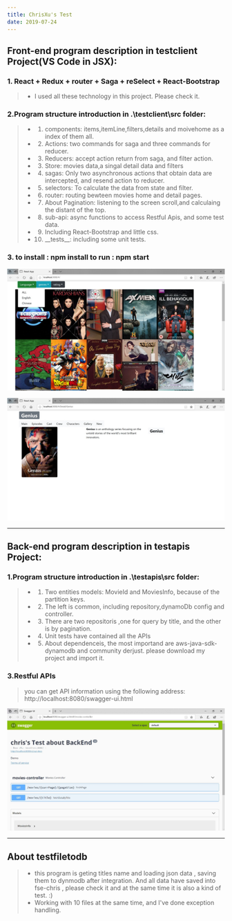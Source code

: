 ```yaml
---
title: ChrisXu's Test
date: 2019-07-24
---
```


## Front-end program description in testclient Project(VS Code in JSX):
### 1. React + Redux + router + Saga + reSelect + React-Bootstrap
>* I used all these technology in this project. Please check it.
### 2.Program structure introduction in .\testclient\src folder:
>* 1. components: items,itemLine,filters,details and moivehome as a index of them all. 
>* 2. Actions: two commands for saga and three commands for reducer. 
>* 3. Reducers: accept action return from saga, and filter action. 
>* 3. Store: movies data,a singal detail data and filters
>* 4. sagas: Only two asynchronous actions that obtain data are intercepted, and resend action to reducer.
>* 5. selectors: To calculate the data from state and filter.
>* 6. router: routing bewteen movies home and detail pages.
>* 7. About Pagination: listening to the screen scroll,and calculaing the distant of the top.
>* 8. sub-api: async functions to access Restful Apis, and some test data.
>* 9. Including React-Bootstrap and little css.
>* 10. \_\_tests\_\_: including  some unit tests.

### 3. to install : npm install    to run : npm start 

![image](https://github.com/microxu/chrisdemo/blob/master/images/1.jpg)

![image](https://github.com/microxu/chrisdemo/blob/master/images/2.jpg)

----------

## Back-end program description in testapis Project:

### 1.Program structure introduction in .\testapis\src folder:
>* 1. Two entities models: MovieId and MoviesInfo, because of the partition keys.
>* 2. The left is common, including repository,dynamoDb config and controller.
>* 3. There are two repositoris ,one for query by title, and the other is by pagination.
>* 4. Unit tests have contained  all the APIs
>* 5. About dependenceis, the most importand are aws-java-sdk-dynamodb and community derjust. please download my project and import it.

### 3.Restful APIs
>you can get API information using the following address:  http://localhost:8080/swagger-ui.html

![image](https://github.com/microxu/chrisdemo/blob/master/images/3.jpg)

----------

## About testfiletodb
>* this program is geting titles name and loading json data , saving them to dynmodb after integration. And all data have saved into fse-chris , please check it and at the same time it is also a kind of test. :)
>* Working with 10 files at the same time, and I've done exception handling.


